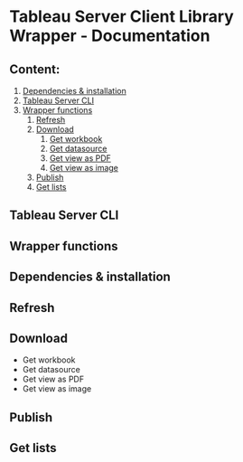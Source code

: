# Tableau Server Client Library Wrapper - Documentation

## Content:

1. [Dependencies & installation](https://quip-apple.com/PsnsA7FaZoNe#KbS9CAlS5tK)
2. [Tableau Server CLI](https://quip-apple.com/PsnsA7FaZoNe#KbS9CAF4vc4)
3. [Wrapper functions](https://quip-apple.com/PsnsA7FaZoNe#KbS9CAljGBB)
    1. [Refresh](https://quip-apple.com/PsnsA7FaZoNe#KbS9CATHPzT)
    2. [Download](https://quip-apple.com/PsnsA7FaZoNe#KbS9CArXjxi)
        1. [Get workbook](https://quip-apple.com/PsnsA7FaZoNe#KbS9CACtKHg)
        2. [Get datasource](https://quip-apple.com/PsnsA7FaZoNe#KbS9CAP287n)
        3. [Get view as PDF](https://quip-apple.com/PsnsA7FaZoNe#KbS9CAPgcaH)
        4. [Get view as image](https://quip-apple.com/PsnsA7FaZoNe#KbS9CACllyp)
    3. [Publish](https://quip-apple.com/PsnsA7FaZoNe#KbS9CALRjIT)
    4. [Get lists](https://quip-apple.com/PsnsA7FaZoNe#KbS9CAPTHkK)

## Tableau Server CLI

## Wrapper functions

## Dependencies & installation

## Refresh

## Download

* Get workbook
* Get datasource
* Get view as PDF
* Get view as image

## Publish

## Get lists

## 






